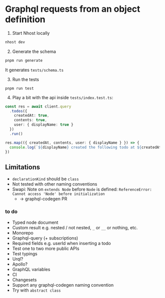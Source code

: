 # Graphql requests from an object definition

1. Start Nhost locally

```sh
nhost dev
```

2. Generate the schema

```sh
pnpm run generate
```

It generates `tests/schema.ts`

3. Run the tests

```
pnpm run test
```

4. Play a bit with the api inside `tests/index.test.ts`:

```ts
const res = await client.query
  .todos({
    createdAt: true,
    contents: true,
    user: { displayName: true }
  })
  .run()

res.map(({ createdAt, contents, user: { displayName } }) => {
  console.log(`${displayName} created the following todo at ${createdAt}: ${contents}`)
})
```

## Limitations

- `declarationKind` should be `class`
- Not tested with other naming conventions
- Swapi: Note on `extends Node` before `Node` is defined: `ReferenceError: Cannot access 'Node' before initialization`
  - -> graphql-codegen PR

### to do

- Typed node document
- Custom result e.g. nested / not nested, `_` or `__` or nothing, etc.
- Monorepo
- Graphql-query (+ subscriptions)
- Required fields e.g. userId when inserting a todo
- Test one to two more public APIs
- Test typings
- Urql?
- Apollo?
- GraphQL variables
- CI
- Changesets
- Support any graphql-codegen naming convention
- Try with `abstract class`
